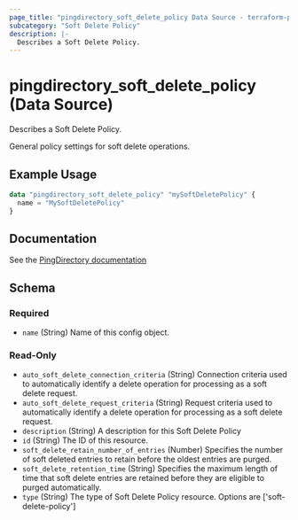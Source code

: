 ```yaml
---
page_title: "pingdirectory_soft_delete_policy Data Source - terraform-provider-pingdirectory"
subcategory: "Soft Delete Policy"
description: |-
  Describes a Soft Delete Policy.
---
```


# pingdirectory_soft_delete_policy (Data Source)

Describes a Soft Delete Policy.

General policy settings for soft delete operations.

## Example Usage

```terraform
data "pingdirectory_soft_delete_policy" "mySoftDeletePolicy" {
  name = "MySoftDeletePolicy"
}
```

## Documentation
See the [PingDirectory documentation](https://docs.pingidentity.com/r/en-us/pingdirectory-93/pd_ds_config_soft_deletes_on_server)

<!-- schema generated by tfplugindocs -->
## Schema

### Required

- `name` (String) Name of this config object.

### Read-Only

- `auto_soft_delete_connection_criteria` (String) Connection criteria used to automatically identify a delete operation for processing as a soft delete request.
- `auto_soft_delete_request_criteria` (String) Request criteria used to automatically identify a delete operation for processing as a soft delete request.
- `description` (String) A description for this Soft Delete Policy
- `id` (String) The ID of this resource.
- `soft_delete_retain_number_of_entries` (Number) Specifies the number of soft deleted entries to retain before the oldest entries are purged.
- `soft_delete_retention_time` (String) Specifies the maximum length of time that soft delete entries are retained before they are eligible to purged automatically.
- `type` (String) The type of Soft Delete Policy resource. Options are ['soft-delete-policy']

